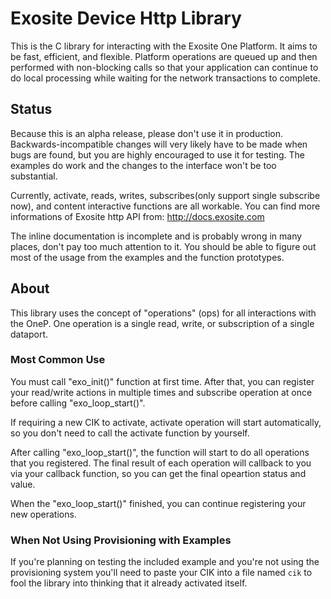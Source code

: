 # Exosite Device Http Library

This is the C library for interacting with the Exosite One Platform. It aims to
be fast, efficient, and flexible. Platform operations are queued up and then
performed with non-blocking calls so that your application can continue to do
local processing while waiting for the network transactions to complete.

## Status

Because this is an alpha release, please don't use it in production.
Backwards-incompatible changes will very likely have to be made when bugs are
found, but you are highly encouraged to use it for testing. The examples do
work and the changes to the interface won't be too substantial.

Currently, activate, reads, writes, subscribes(only support single subscribe now), and content interactive functions are all workable.
You can find more informations of Exosite http API from: http://docs.exosite.com

The inline documentation is incomplete and is probably wrong in many places,
don't pay too much attention to it. You should be able to figure out most of the
usage from the examples and the function prototypes.

## About

This library uses the concept of "operations" (ops) for all interactions with
the OneP. One operation is a single read, write, or subscription of a single
dataport.

### Most Common Use

You must call "exo_init()" function at first time. After that, you can
register your read/write actions in multiple times and subscribe operation at once before calling "exo_loop_start()".

If requiring a new CIK to activate, activate operation will start automatically, so you don't need to call the activate function by yourself.

After calling "exo_loop_start()", the function will start to do all operations that you registered.
The final result of each operation will callback to you via your callback function, so you can get the final opeartion status and value.

When the "exo_loop_start()" finished, you can continue registering your new operations.

### When Not Using Provisioning with Examples

If you're planning on testing the included example and you're not using the
provisioning system you'll need to paste your CIK into a file named `cik` to
fool the library into thinking that it already activated itself.

